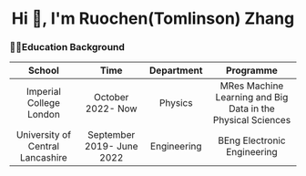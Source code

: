 <h1 align="center">Hi 👋, I'm Ruochen(Tomlinson) Zhang</h1>

### 🧑‍💻Education Background
|School|Time|Department|Programme|
|:----:|:----:|:----:|:----:|
|Imperial College London|October 2022- Now|Physics|MRes Machine Learning and Big Data in the Physical Sciences|
|University of Central Lancashire|September 2019- June 2022|Engineering|BEng Electronic Engineering|
